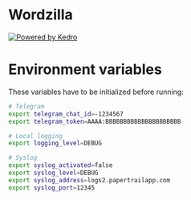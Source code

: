 # Wordzilla

[![Powered by Kedro](https://img.shields.io/badge/powered_by-kedro-ffc900?logo=kedro)](https://kedro.org)

# Environment variables

These variables have to be initialized before running:

```bash
# Telegram
export telegram_chat_id=-1234567
export telegram_token=AAAA:BBBBBBBBBBBBBBBBBBBBB

# Local logging
export logging_level=DEBUG

# Syslog
export syslog_activated=false
export syslog_level=DEBUG
export syslog_address=logs2.papertrailapp.com
export syslog_port=12345

```
